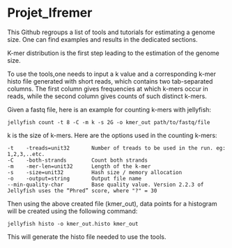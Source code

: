 # Projet_Ifremer
This Github regroups a list of tools and tutorials for estimating a genome size. One can find examples and results in the dedicated sections. 

K-mer distribution is the first step leading to the estimation of the genome size.

To use the tools,one needs to input a k value and a corresponding k-mer histo file generated with short reads, which contains two tab-separated columns. The first column gives frequencies at which k-mers occur in reads, while the second column gives counts of such distinct k-mers.

Given a fastq file, here is an example for counting k-mers with jellyfish:
```shell
jellyfish count -t 8 -C -m k -s 2G -o kmer_out path/to/fastq/file
```
k is the size of k-mers. Here are the options used in the counting k-mers:
```shell
-t    -treads=unit32       Number of treads to be used in the run. eg: 1,2,3,..etc.
-C    -both-strands        Count both strands
-m    -mer-len=unit32      Length of the k-mer    
-s    -size=unit32         Hash size / memory allocation  
-o    -output=string       Output file name
--min-quality-char         Base quality value. Version 2.2.3 of Jellyfish uses the “Phred” score, where "?" = 30
```
Then using the above created file (kmer_out), data points for a histogram will be created using the following command:
```shell
jellyfish histo -o kmer_out.histo kmer_out
```
This will generate the histo file needed to use the tools.
